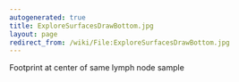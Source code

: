 ```yaml
---
autogenerated: true
title: ExploreSurfacesDrawBottom.jpg
layout: page
redirect_from: /wiki/File:ExploreSurfacesDrawBottom.jpg
---
```


Footprint at center of same lymph node sample
